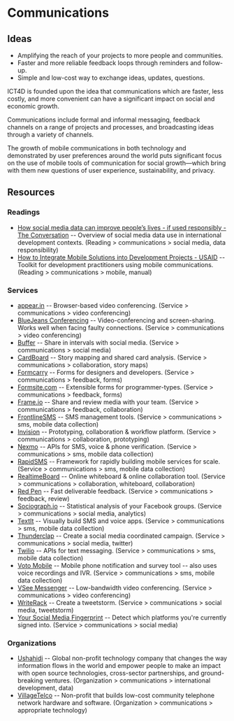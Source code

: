 # Communications

## Ideas

- Amplifying the reach of your projects to more people and communities. 
- Faster and more reliable feedback loops through reminders and follow-up. 
- Simple and low-cost way to exchange ideas, updates, questions. 

ICT4D is founded upon the idea that communications which are faster, less costly, and more convenient can have a significant impact on social and economic growth.

Communications include formal and informal messaging, feedback channels on a range of projects and processes, and broadcasting ideas through a variety of channels.

The growth of mobile communications in both technology and demonstrated by user preferences around the world puts significant focus on the use of mobile tools of communication for social growth—which bring with them new questions of user experience, sustainability, and privacy.

## Resources

### Readings

- [How social media data can improve people’s lives - if used responsibly - The Conversation](https://theconversation.com/how-social-media-data-can-improve-peoples-lives-if-used-responsibly-75367) -- Overview of social media data use in international development contexts. (Reading > communications > social media, data responsibility)
- [How to Integrate Mobile Solutions into Development Projects - USAID](http://donorscharter.org/resources/USAID-Mobile-Development-Handbook.pdf) -- Toolkit for development practitioners using mobile communications. (Reading > communications > mobile, manual)

### Services

- [appear.in](https://appear.in/) -- Browser-based video conferencing. (Service > communications > video conferencing)
- [BlueJeans Conferencing](https://www.bluejeans.com/) -- Video-conferencing and screen-sharing. Works well when facing faulty connections. (Service > communications > video conferencing)
- [Buffer](https://buffer.com/) -- Share in intervals with social media. (Service > communications > social media)
- [CardBoard](https://cardboardit.com/) -- Story mapping and shared card analysis. (Service > communications > collaboration, story maps)
- [Formcarry](https://formcarry.com/) -- Forms for designers and developers. (Service > communications > feedback, forms)
- [Formsite.com](https://www.formsite.com/) -- Extensible forms for programmer-types. (Service > communications > feedback, forms)
- [Frame.io](http://frame.io/) -- Share and review media with your team. (Service > communications > feedback, collaboration)
- [FrontlineSMS](https://frontlinesms.com/) -- SMS management tools. (Service > communications > sms, mobile data collection)
- [Invision](http://www.invisionapp.com/) -- Prototyping, collaboration & workflow platform. (Service > communications > collaboration, prototyping)
- [Nexmo](https://nexmo.com/) -- APIs for SMS, voice & phone verification. (Service > communications > sms, mobile data collection)
- [RapidSMS](http://rapidsms.org/) -- Framework for rapidly building mobile services for scale. (Service > communications > sms, mobile data collection)
- [RealtimeBoard](https://realtimeboard.com/) -- Online whiteboard & online collaboration tool. (Service > communications > collaboration, whiteboard, collaboration)
- [Red Pen](https://redpen.io/) -- Fast deliverable feedback. (Service > communications > feedback, review)
- [Sociograph.io](https://sociograph.io/report.html) -- Statistical analysis of your Facebook groups. (Service > communications > social media, analytics)
- [TextIt](https://textit.in/) -- Visually build SMS and voice apps. (Service > communications > sms, mobile data collection)
- [Thunderclap](https://www.thunderclap.it/) -- Create a social media coordinated campaign. (Service > communications > social media, twitter)
- [Twilio](https://twilio.com/) -- APIs for text messaging. (Service > communications > sms, mobile data collection)
- [Voto Mobile](https://votomobile.org/) -- Mobile phone notification and survey tool -- also uses voice recordings and IVR. (Service > communications > sms, mobile data collection)
- [VSee Messenger](https://vsee.com/) -- Low-bandwidth video conferencing. (Service > communications > video conferencing)
- [WriteRack](https://writerack.com/app) -- Create a tweetstorm. (Service > communications > social media, tweetstorm)
- [Your Social Media Fingerprint](https://robinlinus.github.io/socialmedia-leak/) -- Detect which platforms you're currently signed into. (Service > communications > social media)

### Organizations

- [Ushahidi](http://ushahidi.com) -- Global non-profit technology company that changes the way information flows in the world and empower people to make an impact with open source technologies, cross-sector partnerships, and ground-breaking ventures. (Organization > communications > international development, data)
- [VillageTelco](https://villagetelco.org) -- Non-profit that builds low-cost community telephone network hardware and software. (Organization > communications > appropriate technology)